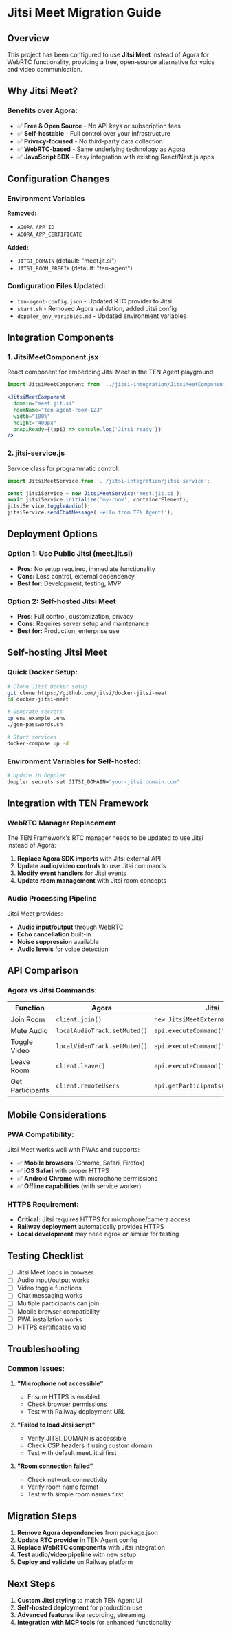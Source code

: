 # Jitsi Meet Migration Guide

## Overview
This project has been configured to use **Jitsi Meet** instead of Agora for WebRTC functionality, providing a free, open-source alternative for voice and video communication.

## Why Jitsi Meet?

### Benefits over Agora:
- ✅ **Free & Open Source** - No API keys or subscription fees
- ✅ **Self-hostable** - Full control over your infrastructure  
- ✅ **Privacy-focused** - No third-party data collection
- ✅ **WebRTC-based** - Same underlying technology as Agora
- ✅ **JavaScript SDK** - Easy integration with existing React/Next.js apps

## Configuration Changes

### Environment Variables
**Removed:**
- `AGORA_APP_ID`
- `AGORA_APP_CERTIFICATE`

**Added:**
- `JITSI_DOMAIN` (default: "meet.jit.si")
- `JITSI_ROOM_PREFIX` (default: "ten-agent")

### Configuration Files Updated:
- `ten-agent-config.json` - Updated RTC provider to Jitsi
- `start.sh` - Removed Agora validation, added Jitsi config
- `doppler_env_variables.md` - Updated environment variables

## Integration Components

### 1. JitsiMeetComponent.jsx
React component for embedding Jitsi Meet in the TEN Agent playground:

```jsx
import JitsiMeetComponent from '../jitsi-integration/JitsiMeetComponent';

<JitsiMeetComponent
  domain="meet.jit.si"
  roomName="ten-agent-room-123"
  width="100%"
  height="400px"
  onApiReady={(api) => console.log('Jitsi ready')}
/>
```

### 2. jitsi-service.js
Service class for programmatic control:

```javascript
import JitsiMeetService from '../jitsi-integration/jitsi-service';

const jitsiService = new JitsiMeetService('meet.jit.si');
await jitsiService.initialize('my-room', containerElement);
jitsiService.toggleAudio();
jitsiService.sendChatMessage('Hello from TEN Agent!');
```

## Deployment Options

### Option 1: Use Public Jitsi (meet.jit.si)
- **Pros:** No setup required, immediate functionality
- **Cons:** Less control, external dependency
- **Best for:** Development, testing, MVP

### Option 2: Self-hosted Jitsi Meet
- **Pros:** Full control, customization, privacy
- **Cons:** Requires server setup and maintenance  
- **Best for:** Production, enterprise use

## Self-hosting Jitsi Meet

### Quick Docker Setup:
```bash
# Clone Jitsi Docker setup
git clone https://github.com/jitsi/docker-jitsi-meet
cd docker-jitsi-meet

# Generate secrets
cp env.example .env
./gen-passwords.sh

# Start services
docker-compose up -d
```

### Environment Variables for Self-hosted:
```bash
# Update in Doppler
doppler secrets set JITSI_DOMAIN="your-jitsi.domain.com"
```

## Integration with TEN Framework

### WebRTC Manager Replacement
The TEN Framework's RTC manager needs to be updated to use Jitsi instead of Agora:

1. **Replace Agora SDK imports** with Jitsi external API
2. **Update audio/video controls** to use Jitsi commands  
3. **Modify event handlers** for Jitsi events
4. **Update room management** with Jitsi room concepts

### Audio Processing Pipeline
Jitsi Meet provides:
- **Audio input/output** through WebRTC
- **Echo cancellation** built-in
- **Noise suppression** available
- **Audio levels** for voice detection

## API Comparison

### Agora vs Jitsi Commands:

| Function | Agora | Jitsi |
|----------|--------|--------|
| Join Room | `client.join()` | `new JitsiMeetExternalAPI()` |
| Mute Audio | `localAudioTrack.setMuted()` | `api.executeCommand('toggleAudio')` |
| Toggle Video | `localVideoTrack.setMuted()` | `api.executeCommand('toggleVideo')` |
| Leave Room | `client.leave()` | `api.executeCommand('hangup')` |
| Get Participants | `client.remoteUsers` | `api.getParticipants()` |

## Mobile Considerations

### PWA Compatibility:
Jitsi Meet works well with PWAs and supports:
- ✅ **Mobile browsers** (Chrome, Safari, Firefox)
- ✅ **iOS Safari** with proper HTTPS
- ✅ **Android Chrome** with microphone permissions
- ✅ **Offline capabilities** (with service worker)

### HTTPS Requirement:
- **Critical:** Jitsi requires HTTPS for microphone/camera access
- **Railway deployment** automatically provides HTTPS
- **Local development** may need ngrok or similar for testing

## Testing Checklist

- [ ] Jitsi Meet loads in browser
- [ ] Audio input/output works
- [ ] Video toggle functions  
- [ ] Chat messaging works
- [ ] Multiple participants can join
- [ ] Mobile browser compatibility
- [ ] PWA installation works
- [ ] HTTPS certificates valid

## Troubleshooting

### Common Issues:

1. **"Microphone not accessible"**
   - Ensure HTTPS is enabled
   - Check browser permissions
   - Test with Railway deployment URL

2. **"Failed to load Jitsi script"**
   - Verify JITSI_DOMAIN is accessible
   - Check CSP headers if using custom domain
   - Test with default meet.jit.si first

3. **"Room connection failed"**
   - Check network connectivity
   - Verify room name format
   - Test with simple room names first

## Migration Steps

1. **Remove Agora dependencies** from package.json
2. **Update RTC provider** in TEN Agent config
3. **Replace WebRTC components** with Jitsi integration  
4. **Test audio/video pipeline** with new setup
5. **Deploy and validate** on Railway platform

## Next Steps

1. **Custom Jitsi styling** to match TEN Agent UI
2. **Self-hosted deployment** for production use
3. **Advanced features** like recording, streaming
4. **Integration with MCP tools** for enhanced functionality